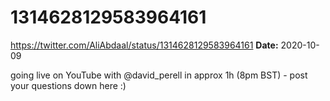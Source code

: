 # 1314628129583964161
https://twitter.com/AliAbdaal/status/1314628129583964161
**Date:** 2020-10-09

going live on YouTube with @david_perell in approx 1h (8pm BST) - post your questions down here :)
